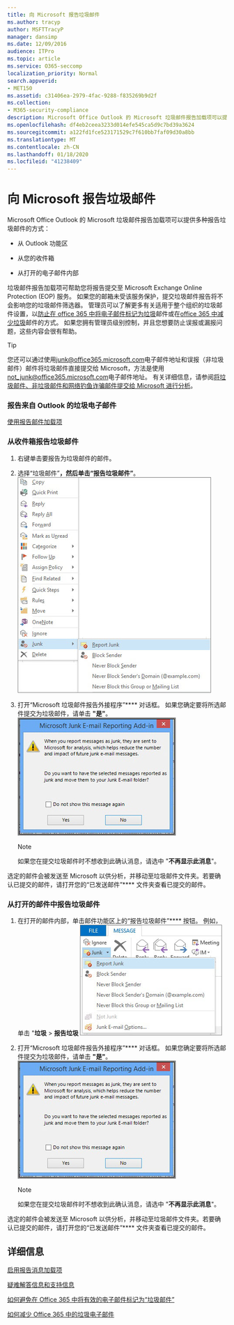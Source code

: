 ```yaml
---
title: 向 Microsoft 报告垃圾邮件
ms.author: tracyp
author: MSFTTracyP
manager: dansimp
ms.date: 12/09/2016
audience: ITPro
ms.topic: article
ms.service: O365-seccomp
localization_priority: Normal
search.appverid:
- MET150
ms.assetid: c31406ea-2979-4fac-9288-f835269b9d2f
ms.collection:
- M365-security-compliance
description: Microsoft Office Outlook 的 Microsoft 垃圾邮件报告加载项可以提供多种报告垃圾邮件的方式：
ms.openlocfilehash: df4eb2ceea3233d014efe545ca5d9c7bd39a3624
ms.sourcegitcommit: a122fd1fce523171529c7f610bb7faf09d30a8bb
ms.translationtype: MT
ms.contentlocale: zh-CN
ms.lasthandoff: 01/18/2020
ms.locfileid: "41238409"
---
```

# <a name="report-junk-email-messages-to-microsoft"></a>向 Microsoft 报告垃圾邮件

Microsoft Office Outlook 的 Microsoft 垃圾邮件报告加载项可以提供多种报告垃圾邮件的方式：

- 从 Outlook 功能区

- 从您的收件箱

- 从打开的电子邮件内部

垃圾邮件报告加载项可帮助您将报告提交至 Microsoft Exchange Online Protection (EOP) 服务。 如果您的邮箱未受该服务保护，提交垃圾邮件报告将不会影响您的垃圾邮件筛选器。 管理员可以了解更多有关适用于整个组织的垃圾邮件设置，以[防止在 office 365 中将电子邮件标记为垃圾](prevent-email-from-being-marked-as-spam.md)邮件或在[office 365 中减少垃圾](reduce-spam-email.md)邮件的方式。 如果您拥有管理员级别控制，并且您想要防止误报或漏报问题，这些内容会很有帮助。

> [!TIP]
> 您还可以通过使用[junk@office365.microsoft.com](mailto:junk@office365.microsoft.com)电子邮件地址和误报（非垃圾邮件）邮件将垃圾邮件直接提交给 Microsoft，方法是使用[not_junk@office365.microsoft.com](mailto:not_junk@office365.microsoft.com)电子邮件地址。 有关详细信息，请参阅[将垃圾邮件、非垃圾邮件和网络钓鱼诈骗邮件提交给 Microsoft 进行分析](submit-spam-non-spam-and-phishing-scam-messages-to-microsoft-for-analysis.md)。

### <a name="to-report-junk-email-messages-from-outlook"></a>报告来自 Outlook 的垃圾电子邮件

[使用报告邮件加载项](https://support.office.com/article/b5caa9f1-cdf3-4443-af8c-ff724ea719d2)

### <a name="to-report-junk-email-messages-from-your-inbox"></a>从收件箱报告垃圾邮件

1. 右键单击要报告为垃圾邮件的邮件。

2. 选择“垃圾邮件”****，然后单击“报告垃圾邮件”****。
    ![从收件箱报告垃圾邮件](../media/EOP-Outlook-Junk-Reporting-Tool-3.jpg)

3. 打开“Microsoft 垃圾邮件报告外接程序”**** 对话框。 如果您确定要将所选邮件提交为垃圾邮件，请单击 **"是"**。
    ![确认报告为垃圾邮件](../media/EOP-Outlook-Junk-Reporting-Tool-2.jpg)

    > [!NOTE]
    > 如果您在提交垃圾邮件时不想收到此确认消息，请选中 "**不再显示此消息**"。

选定的邮件会被发送至 Microsoft 以供分析，并移动至垃圾邮件文件夹。若要确认已提交的邮件，请打开您的“已发送邮件”**** 文件夹查看已提交的邮件。

### <a name="to-report-a-junk-email-message-from-within-an-opened-message"></a>从打开的邮件中报告垃圾邮件

1. 在打开的邮件内部，单击邮件功能区上的“报告垃圾邮件”**** 按钮。 例如，单击 "**垃圾** \> **报告垃圾** ![邮件"。从邮件中报告垃圾邮件](../media/EOP-Outlook-Junk-Reporting-Tool-4.jpg)

2. 打开“Microsoft 垃圾邮件报告外接程序”**** 对话框。 如果您确定要将所选邮件提交为垃圾邮件，请单击 **"是"**。
    ![确认报告为垃圾邮件](../media/EOP-Outlook-Junk-Reporting-Tool-2.jpg)

    > [!NOTE]
    > 如果您在提交垃圾邮件时不想收到此确认消息，请选中 "**不再显示此消息**"。

选定的邮件会被发送至 Microsoft 以供分析，并移动至垃圾邮件文件夹。若要确认已提交的邮件，请打开您的“已发送邮件”**** 文件夹查看已提交的邮件。

## <a name="for-more-information"></a>详细信息

[启用报告消息加载项](enable-the-report-message-add-in.md)

[疑难解答信息和支持信息](troubleshooting-and-support-information.md)

[如何避免在 Office 365 中将有效的电子邮件标记为“垃圾邮件”](prevent-email-from-being-marked-as-spam.md)

[如何减少 Office 365 中的垃圾电子邮件](reduce-spam-email.md)

